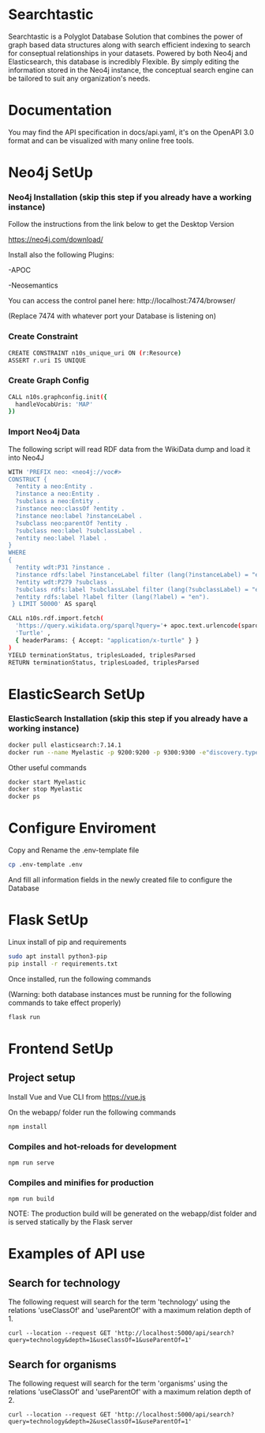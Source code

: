 # Searchtastic

Searchtastic is a Polyglot Database Solution that combines the power of graph based data structures along with search efficient indexing to search for conseptual relationships in your datasets. Powered by both Neo4j and Elasticsearch, this database is incredibly Flexible. By simply editing the information stored in the Neo4j instance, the conceptual search engine can be tailored to suit any organization's needs.


# Documentation

You may find the API specification in docs/api.yaml, it's on the OpenAPI 3.0 format and can be visualized
with many online free tools.

# Neo4j SetUp

### Neo4j Installation (skip this step if you already have a working instance)

Follow the instructions from the link below to get the Desktop Version

https://neo4j.com/download/

Install also the following Plugins:

-APOC

-Neosemantics

You can access the control panel here:
http://localhost:7474/browser/

(Replace 7474 with whatever port your Database is listening on)

### Create Constraint
```bash
CREATE CONSTRAINT n10s_unique_uri ON (r:Resource)
ASSERT r.uri IS UNIQUE
```

### Create Graph Config
```bash
CALL n10s.graphconfig.init({
  handleVocabUris: 'MAP'
})
```


### Import Neo4j Data
The following script will read RDF data from the WikiData dump and load it into Neo4J

```bash
WITH 'PREFIX neo: <neo4j://voc#>
CONSTRUCT { 
  ?entity a neo:Entity . 
  ?instance a neo:Entity .
  ?subclass a neo:Entity .
  ?instance neo:classOf ?entity .  
  ?instance neo:label ?instanceLabel .
  ?subclass neo:parentOf ?entity .  
  ?subclass neo:label ?subclassLabel .
  ?entity neo:label ?label . 
}
WHERE
{
  ?entity wdt:P31 ?instance .
  ?instance rdfs:label ?instanceLabel filter (lang(?instanceLabel) = "en").
  ?entity wdt:P279 ?subclass .
  ?subclass rdfs:label ?subclassLabel filter (lang(?subclassLabel) = "en").
  ?entity rdfs:label ?label filter (lang(?label) = "en").
 } LIMIT 50000' AS sparql

CALL n10s.rdf.import.fetch(
  'https://query.wikidata.org/sparql?query='+ apoc.text.urlencode(sparql),
  'Turtle' ,
  { headerParams: { Accept: "application/x-turtle" } }
)
YIELD terminationStatus, triplesLoaded, triplesParsed
RETURN terminationStatus, triplesLoaded, triplesParsed
```

# ElasticSearch SetUp

### ElasticSearch Installation (skip this step if you already have a working instance)
```bash
docker pull elasticsearch:7.14.1
docker run --name Myelastic -p 9200:9200 -p 9300:9300 -e"discovery.type=single-node" elasticsearch:7.14.1
```
Other useful commands
```bash
docker start Myelastic
docker stop Myelastic
docker ps
```
# Configure Enviroment

Copy and Rename the .env-template file

```bash
cp .env-template .env
```
And fill all information fields in the newly created file to configure the Database

# Flask SetUp
Linux install of pip and requirements

```bash
sudo apt install python3-pip
pip install -r requirements.txt
```
Once installed, run the following commands

(Warning: both database instances must be running for the following commands to take effect properly)

```bash
flask run
```
# Frontend SetUp
## Project setup

Install Vue and Vue CLI from https://vue.js

On the webapp/ folder run the following commands

```
npm install
```

### Compiles and hot-reloads for development
```
npm run serve
```

### Compiles and minifies for production
```
npm run build
```

NOTE: The production build will be generated on the webapp/dist folder and is served
statically by the Flask server

# Examples of API use

## Search for technology

The following request will search for the term 'technology' using the relations 'useClassOf' and 'useParentOf'
with a maximum relation depth of 1.

```
curl --location --request GET 'http://localhost:5000/api/search?query=technology&depth=1&useClassOf=1&useParentOf=1'
```

## Search for organisms

The following request will search for the term 'organisms' using the relations 'useClassOf' and 'useParentOf'
with a maximum relation depth of 2.

```
curl --location --request GET 'http://localhost:5000/api/search?query=technology&depth=2&useClassOf=1&useParentOf=1'
```
